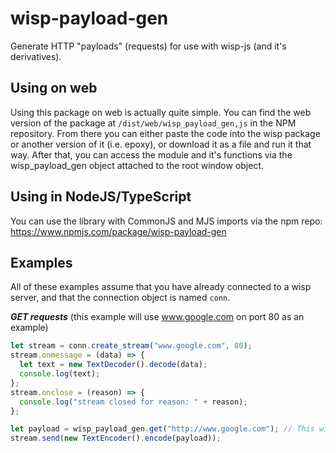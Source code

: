 # wisp-payload-gen
Generate HTTP "payloads" (requests) for use with wisp-js (and it's derivatives).

## Using on web
Using this package on web is actually quite simple. You can find the web version of the package at `/dist/web/wisp_payload_gen,js` in the NPM repository. From there you can either paste the code into the wisp package or another version of it (i.e. epoxy), or download it as a file and run it that way. After that, you can access the module and it's functions via the wisp_payload_gen object attached to the root window object.

## Using in NodeJS/TypeScript
You can use the library with CommonJS and MJS imports via the npm repo: https://www.npmjs.com/package/wisp-payload-gen

## Examples
All of these examples assume that you have already connected to a wisp server, and that the connection object is named `conn`.


***GET requests*** (this example will use www.google.com on port 80 as an example)
```js
let stream = conn.create_stream("www.google.com", 80);
stream.onmessage = (data) => {
  let text = new TextDecoder().decode(data);
  console.log(text);
};
stream.onclose = (reason) => {
  console.log("stream closed for reason: " + reason);
};

let payload = wisp_payload_gen.get("http://www.google.com"); // This will output "GET / HTTP/1.1\r\nHost: www.google.com\r\nConnection: close\r\n\r\n"
stream.send(new TextEncoder().encode(payload));
```
